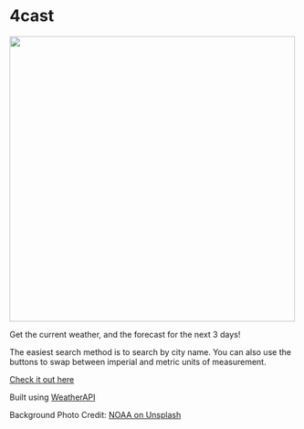 # 4cast

<img src='https://github.com/mattwheeler-dev/4cast/assets/105622101/590fac62-5934-47c3-93f4-098ffd6a625b' width='500' />

<p>
  Get the current weather, and the forecast for the next 3 days! 
</p>

<p>
  The easiest search method is to search by city name. You can also use the buttons to swap between imperial and metric units of measurement.
</p>

<a href="https://mattwheeler-dev.github.io/4cast/" target="_blank">Check it out here</a>

<p>Built using
  <a href="https://www.weatherapi.com/" title="Free Weather API" target="_blank">WeatherAPI</a>
</p>

<p>Background Photo Credit: 
  <a href="https://unsplash.com/photos/green-trees-on-mountain-under-cloudy-sky-during-daytime-kcvlb727mn8" target="_blank"> NOAA on Unsplash</a>
</p>
